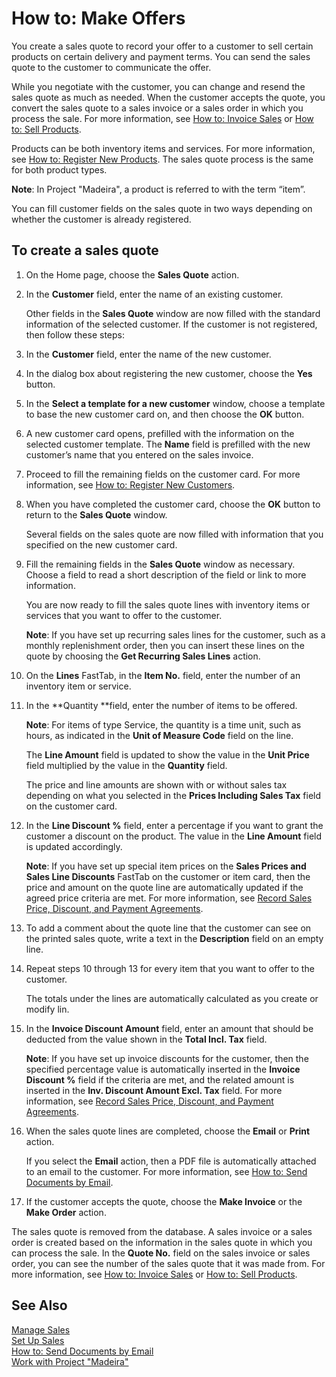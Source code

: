 <properties
                pageTitle="How to: Make Offers| Project “Madeira”"
                description="How to: Make Offers"
                services=""
                documentationCenter="Madeira"
                authors="SorenGP"/>

# How to: Make Offers
You create a sales quote to record your offer to a customer to sell certain products on certain delivery and payment terms. You can send the sales quote to the customer to communicate the offer.

While you negotiate with the customer, you can change and resend the sales quote as much as needed. When the customer accepts the quote, you convert the sales quote to a sales invoice or a sales order in which you process the sale. For more information, see [How to: Invoice Sales](sales-how-invoice-sales.md) or [How to: Sell Products](sales-how-sell-products.md).

Products can be both inventory items and services. For more information, see [How to: Register New Products](inventory-how-register-new-products.md). The sales quote process is the same for both product types.

**Note**: In Project "Madeira", a product is referred to with the term “item”.

You can fill customer fields on the sales quote in two ways depending on whether the customer is already registered.

## To create a sales quote
1. On the Home page, choose the **Sales Quote** action.  
2. In the **Customer** field, enter the name of an existing customer.

    Other fields in the **Sales Quote** window are now filled with the standard information of the selected customer. If the customer is not registered, then follow these steps:
3. In the **Customer** field, enter the name of the new customer.
4. In the dialog box about registering the new customer, choose the **Yes** button.
5. In the **Select a template for a new customer** window, choose a template to base the new customer card on, and then choose the **OK** button.
6. A new customer card opens, prefilled with the information on the selected customer template. The **Name** field is prefilled with the new customer’s name that you entered on the sales invoice.
7. Proceed to fill the remaining fields on the customer card. For more information, see [How to: Register New Customers](sales-how-register-new-customers.md).  
8. When you have completed the customer card, choose the **OK** button to return to the **Sales Quote** window.

    Several fields on the sales quote are now filled with information that you specified on the new customer card.
9. Fill the remaining fields in the **Sales Quote** window as necessary. Choose a field to read a short description of the field or link to more information.

    You are now ready to fill the sales quote lines with inventory items or services that you want to offer to the customer.

    **Note**: If you have set up recurring sales lines for the customer, such as a monthly replenishment order, then you can insert these lines on the quote by choosing the **Get Recurring Sales Lines** action.
10. On the **Lines** FastTab, in the **Item No.** field, enter the number of an inventory item or service.
11. In the **Quantity **field, enter the number of items to be offered.

    **Note**: For items of type Service, the quantity is a time unit, such as hours, as indicated in the **Unit of Measure Code** field on the line.

    The **Line Amount** field is updated to show the value in the **Unit Price** field multiplied by the value in the **Quantity** field.

    The price and line amounts are shown with or without sales tax depending on what you selected in the **Prices Including Sales Tax** field on the customer card.
12. In the **Line Discount %** field, enter a percentage if you want to grant the customer a discount on the product. The value in the **Line Amount** field is updated accordingly.

    **Note**: If you have set up special item prices on the **Sales Prices and Sales Line Discounts** FastTab on the customer or item card, then the price and amount on the quote line are automatically updated if the agreed price criteria are met. For more information, see [Record Sales Price, Discount, and Payment Agreements](sales-how-record-sales-price-discount-payment-agreements.md).
13. To add a comment about the quote line that the customer can see on the printed sales quote, write a text in the **Description** field on an empty line.  
14. Repeat steps 10 through 13 for every item that you want to offer to the customer.

    The totals under the lines are automatically calculated as you create or modify lin.
15. In the **Invoice Discount Amount** field, enter an amount that should be deducted from the value shown in the **Total Incl. Tax** field.

    **Note**: If you have set up invoice discounts for the customer, then the specified percentage value is automatically inserted in the **Invoice Discount %** field if the criteria are met, and the related amount is inserted in the **Inv. Discount Amount Excl. Tax** field. For more information, see [Record Sales Price, Discount, and Payment Agreements](sales-how-record-sales-price-discount-payment-agreements.md).
16. When the sales quote lines are completed, choose the **Email** or **Print** action.

    If you select the **Email** action, then a PDF file is automatically attached to an email to the customer. For more information, see [How to: Send Documents by Email](ui-how-send-documents-email.md).
17. If the customer accepts the quote, choose the **Make Invoice** or the **Make Order** action.

The sales quote is removed from the database. A sales invoice or a sales order is created based on the information in the sales quote in which you can process the sale. In the **Quote No.** field on the sales invoice or sales order, you can see the number of the sales quote that it was made from. For more information, see [How to: Invoice Sales](sales-how-invoice-sales.md) or [How to: Sell Products](sales-how-sell-products.md).

## See Also  
[Manage Sales](sales-manage-sales.md)  
[Set Up Sales](sales-setup-sales.md)  
[How to: Send Documents by Email](ui-how-send-documents-email.md)  
[Work with Project "Madeira"](ui-work-product.md)
